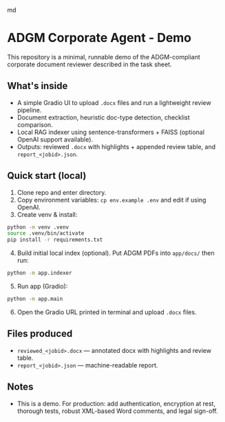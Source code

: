 md
# ADGM Corporate Agent - Demo

This repository is a minimal, runnable demo of the ADGM-compliant corporate document reviewer described in the task sheet.

## What's inside
- A simple Gradio UI to upload `.docx` files and run a lightweight review pipeline.
- Document extraction, heuristic doc-type detection, checklist comparison.
- Local RAG indexer using sentence-transformers + FAISS (optional OpenAI support available).
- Outputs: reviewed `.docx` with highlights + appended review table, and `report_<jobid>.json`.

## Quick start (local)
1. Clone repo and enter directory.
2. Copy environment variables: `cp env.example .env` and edit if using OpenAI.
3. Create venv & install:
```bash
python -m venv .venv
source .venv/bin/activate
pip install -r requirements.txt
```
4. Build initial local index (optional). Put ADGM PDFs into `app/docs/` then run:
```bash
python -m app.indexer
```
5. Run app (Gradio):
```bash
python -m app.main
```
6. Open the Gradio URL printed in terminal and upload `.docx` files.

## Files produced
- `reviewed_<jobid>.docx` — annotated docx with highlights and review table.
- `report_<jobid>.json` — machine-readable report.

## Notes
- This is a demo. For production: add authentication, encryption at rest, thorough tests, robust XML-based Word comments, and legal sign-off.
```